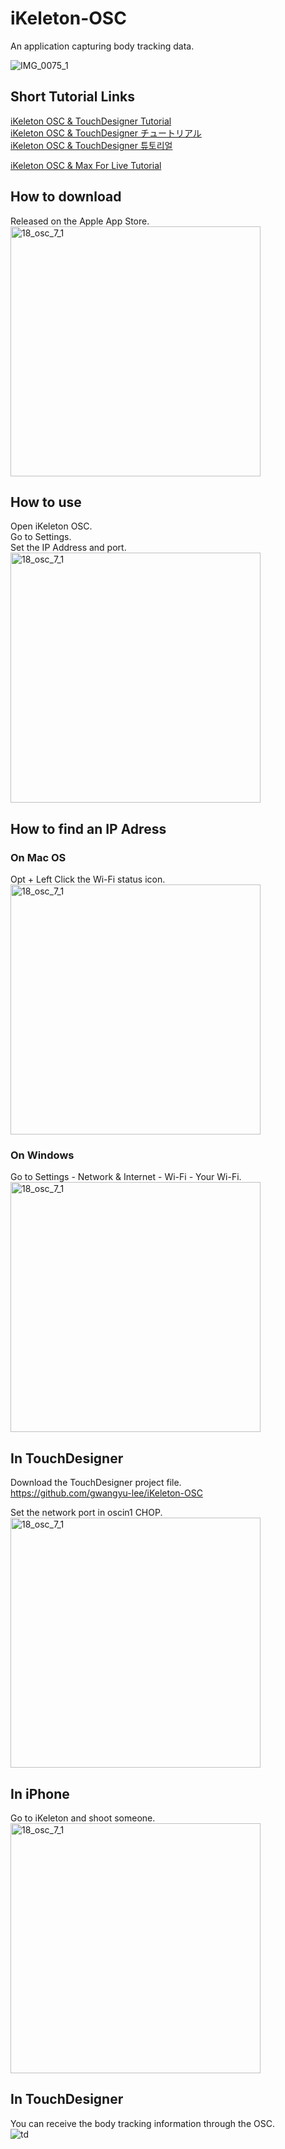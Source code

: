 # iKeleton-OSC
An application capturing body tracking data.    

![IMG_0075_1](https://user-images.githubusercontent.com/79373845/235265119-4e16ef20-cf73-4083-b5e6-832e14a7f57c.gif)

## Short Tutorial Links    
<a href="https://www.gwangyulee.com/p/ikeleton-osc-tutorial-eng.html" target="_blank">iKeleton OSC & TouchDesigner Tutorial</a>    
<a href="https://www.gwangyulee.com/p/ikeleton-osc-tutorial-jpn.html" target="_blank">iKeleton OSC & TouchDesigner チュートリアル</a>    
<a href="https://www.gwangyulee.com/p/ikeleton-osc-tutorial-kor.html" target="_blank">iKeleton OSC & TouchDesigner 튜토리얼</a>    

<a href="https://www.gwangyulee.com/p/ikeleton-osc-max-for-live.html" target="_blank">iKeleton OSC & Max For Live Tutorial</a>    


## How to download
Released on the Apple App Store.    
<img width="400" alt="18_osc_7_1" src="https://user-images.githubusercontent.com/79373845/235264697-a922dc82-cc57-400a-9458-11e1d319cc41.PNG">

## How to use    
Open iKeleton OSC.    
Go to Settings.    
Set the IP Address and port.    
<img width="400" alt="18_osc_7_1" src="https://user-images.githubusercontent.com/79373845/233688867-f1f9c87a-f778-42c2-a85a-a2ceb8d4fa8c.PNG">

## How to find an IP Adress    
### On Mac OS    
Opt + Left Click the Wi-Fi status icon.    
<img width="400" alt="18_osc_7_1" src="https://user-images.githubusercontent.com/79373845/233689027-588c6a88-bda2-42af-9b21-21c81897f189.png">

### On Windows    
Go to Settings - Network & Internet - Wi-Fi - Your Wi-Fi.    
<img width="400" alt="18_osc_7_1" src="https://user-images.githubusercontent.com/79373845/233689314-df5288c2-8130-4ba0-b66b-635e0638d6ff.png">

## In TouchDesigner   
Download the TouchDesigner project file.    
https://github.com/gwangyu-lee/iKeleton-OSC

Set the network port in oscin1 CHOP.    
<img width="400" alt="18_osc_7_1" src="https://user-images.githubusercontent.com/79373845/233689536-787a1c83-f066-4a58-b62c-ca5bd738072e.png">

## In iPhone   
Go to iKeleton and shoot someone.    
<img width="400" alt="18_osc_7_1" src="https://user-images.githubusercontent.com/79373845/233689593-253cd592-5dfa-4672-94bb-bfbf727955ff.jpg">

## In TouchDesigner
You can receive the body tracking information through the OSC.    
![td](https://user-images.githubusercontent.com/79373845/233689632-ff3d292c-2508-49b7-b4d7-68b8ddb31e8f.png)

